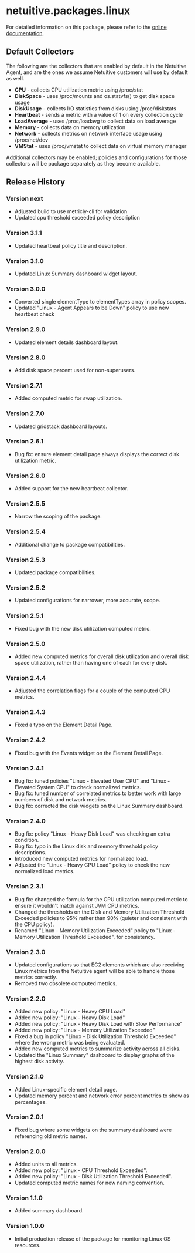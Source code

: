 # netuitive.packages.linux

For detailed information on this package, please refer to the [online documentation](https://help.netuitive.com/Content/Integrations/linux.htm).

## Default Collectors
The following are the collectors that are enabled by default in the Netuitive Agent, and are the ones we assume Netuitive customers will use by default as well.

 - **CPU** - collects CPU utilization metric using /proc/stat
 - **DiskSpace** - uses /proc/mounts and os.statvfs() to get disk space usage
 - **DiskUsage** - collects I/O statistics from disks using /proc/diskstats
 - **Heartbeat** - sends a metric with a value of 1 on every collection cycle
 - **LoadAverage** - uses /proc/loadavg to collect data on load average
 - **Memory** - collects data on memory utilization
 - **Network** - collects metrics on network interface usage using /proc/net/dev
 - **VMStat** - uses /proc/vmstat to collect data
   on virtual memory manager

Additional collectors may be enabled; policies and configurations for those collectors will be package separately as they become available.

## Release History

### Version next

* Adjusted build to use metricly-cli for validation
* Updated cpu threshold exceeded policy description

### Version 3.1.1

* Updated heartbeat policy title and description.

### Version 3.1.0

* Updated Linux Summary dashboard widget layout.

### Version 3.0.0

* Converted single elementType to elementTypes array in policy scopes.
* Updated "Linux - Agent Appears to be Down" policy to use new heartbeat check

### Version 2.9.0

* Updated element details dashboard layout.

### Version 2.8.0

* Add disk space percent used for non-superusers.

### Version 2.7.1

* Added computed metric for swap utilization.

### Version 2.7.0

* Updated gridstack dashboard layouts.

### Version 2.6.1

* Bug fix: ensure element detail page always displays the correct disk utilization metric.

### Version 2.6.0

* Added support for the new heartbeat collector.

### Version 2.5.5

* Narrow the scoping of the package.

### Version 2.5.4

* Additional change to package compatibilities.

### Version 2.5.3

* Updated package compatibilities.

### Version 2.5.2

* Updated configurations for narrower, more accurate, scope.

### Version 2.5.1

* Fixed bug with the new disk utilization computed metric.

### Version 2.5.0

* Added new computed metrics for overall disk utilization and overall disk space utilization, rather than having one of each for every disk.

### Version 2.4.4

* Adjusted the correlation flags for a couple of the computed CPU metrics.

### Version 2.4.3

* Fixed a typo on the Element Detail Page.

### Version 2.4.2

* Fixed bug with the Events widget on the Element Detail Page.

### Version 2.4.1

* Bug fix: tuned policies "Linux - Elevated User CPU" and "Linux - Elevated System CPU" to check normalized metrics.
* Bug fix: tuned number of correlated metrics to better work with large numbers of disk and network metrics.
* Bug fix: corrected the disk widgets on the Linux Summary dashboard.

### Version 2.4.0

* Bug fix: policy "Linux - Heavy Disk Load" was checking an extra condition.
* Bug fix: typo in the Linux disk and memory threshold policy descriptions.
* Introduced new computed metrics for normalized load.
* Adjusted the "Linux - Heavy CPU Load" policy to check the new normalized load metrics.

### Version 2.3.1

* Bug fix: changed the formula for the CPU utilization computed metric to ensure it wouldn't match against JVM CPU metrics.
* Changed the thresholds on the Disk and Memory Utilization Threshold Exceeded policies to 95% rather than 90% (quieter and consistent with the CPU policy).
* Renamed "Linux - Memory Utilization Exceeded" policy to "Linux - Memory Utilization Threshold Exceeded", for consistency.

### Version 2.3.0

* Updated configurations so that EC2 elements which are also receiving Linux metrics from the Netuitive agent will be able to handle those metrics correctly.
* Removed two obsolete computed metrics.

### Version 2.2.0

* Added new policy: "Linux - Heavy CPU Load"
* Added new policy: "Linux - Heavy Disk Load"
* Added new policy: "Linux - Heavy Disk Load with Slow Performance"
* Added new policy: "Linux - Memory Utilization Exceeded"
* Fixed a bug in policy "Linux - Disk Utilization Threshold Exceeded" where the wrong metric was being evaluated.
* Added new computed metrics to summarize activity across all disks.
* Updated the "Linux Summary" dashboard to display graphs of the highest disk activity.

### Version 2.1.0

* Added Linux-specific element detail page.
* Updated memory percent and network error percent metrics to show as percentages.

### Version 2.0.1

* Fixed bug where some widgets on the summary dashboard were referencing old metric names.

### Version 2.0.0

* Added units to all metrics.
* Added new policy: "Linux - CPU Threshold Exceeded".
* Added new policy: "Linux - Disk Utilization Threshold Exceeded".
* Updated computed metric names for new naming convention.

### Version 1.1.0

* Added summary dashboard.

### Version 1.0.0

* Initial production release of the package for monitoring Linux OS resources.
